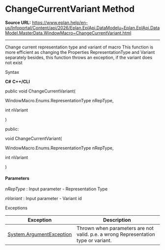 # ChangeCurrentVariant Method

**Source URL:** https://www.eplan.help/en-us/Infoportal/Content/api/2026/Eplan.EplApi.DataModelu~Eplan.EplApi.DataModel.MasterData.WindowMacro~ChangeCurrentVariant.html

---

Change current representation type and variant of macro This function is more efficient as changing the Properties RepresentationType and Variant separately besides, this function throws an exception, if the variant does not exist

Syntax

**C#**
**C++/CLI**


public void ChangeCurrentVariant( 

   WindowMacro.Enums.RepresentationType nRepType,

   int nVariant

)

public:

void ChangeCurrentVariant( 

   WindowMacro.Enums.RepresentationType nRepType,

   int nVariant

)


#### Parameters

*nRepType*
:   Input parameter - Representation Type

*nVariant*
:   Input parameter - Variant id

Exceptions

| Exception | Description |
| --- | --- |
| [System.ArgumentException](#) | Thrown when parameters are not valid. p.e. a wrong Representation type or variant. |
